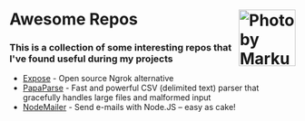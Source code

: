 # Awesome Repos <img src="https://images.pexels.com/photos/965345/pexels-photo-965345.jpeg?auto=compress&cs=tinysrgb&dpr=2&h=650&w=940" title="Photo by Markus Spiske from Pexels" style="height:100px;" align="right">


### This is a collection of some interesting repos that I've found useful during my projects

- [Expose](https://github.com/beyondcode/expose) - Open source Ngrok alternative
- [PapaParse](https://github.com/mholt/PapaParse) - Fast and powerful CSV (delimited text) parser that gracefully handles large files and malformed input
- [NodeMailer](https://github.com/nodemailer/nodemailer) - Send e-mails with Node.JS – easy as cake!